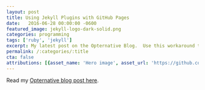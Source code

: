 ```yaml
---
layout: post
title: Using Jekyll Plugins with GitHub Pages
date:   2016-06-28 00:00:00 -0600
featured_image: jekyll-logo-dark-solid.png
categories: programming
tags: ['ruby', 'jekyll']
excerpt: My latest post on the Opternative Blog.  Use this workaround to include your favorite Jekyll plugins painlessly with GitHub Pages hosting.
permalink: /:categories/:title
cta: false
attributions: [{asset_name: 'Hero image', asset_url: 'https://github.com/jekyll/brand/blob/master/jekyll-logo-dark-solid.png', author: Coby Chapple, license_name: 'MIT License'}]
---
```


Read my [Opternative blog post here](http://blog.opternative.com/engineering/using-jekyll-plugins-with-github-pages).
